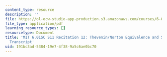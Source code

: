 ```yaml
---
content_type: resource
description: ''
file: https://ol-ocw-studio-app-production.s3.amazonaws.com/courses/6-01sc-introduction-to-electrical-engineering-and-computer-science-i-spring-2011/191bc3ad538419e74f389a5c6ae0bc70_MIT6_01SC_rec12_300k.pdf
file_type: application/pdf
learning_resource_types: []
resourcetype: Document
title: 'MIT 6.01SC S11 Recitation 12: Thevenin/Norton Equivalence and Superposition
  Transcript'
uid: 191bc3ad-5384-19e7-4f38-9a5c6ae0bc70
---
```

